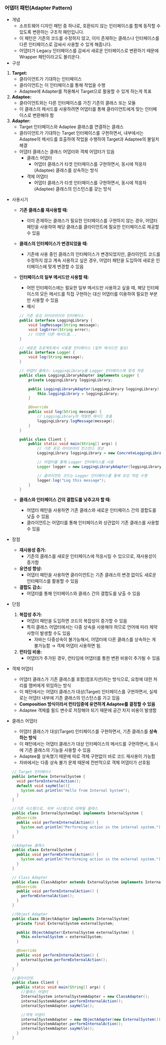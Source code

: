 ### 어댑터 패턴(Adapter Pattern)
- 개념
    - 소프트웨어 디자인 패턴 중 하나로, 호환되지 않는 인터페이스를 함께 동작할 수 있도록 변환하는 구조적 패턴입니다.
    - 이 패턴은 기존의 코드를 수정하지 않고, 이미 존재하는 클래스나 인터페이스를 다른 인터페이스로 감싸서 사용할 수 있게 해줍니다.
    - 어댑터가 Legacy 인터페이스를 감싸서 새로운 인터페이스로 변환하기 때문에 Wrapper 패턴이라고도 불리운다.
- 구성
1. **Target:**
    - 클라이언트가 기대하는 인터페이스
    - 클라이언트는 이 인터페이스를 통해 작업을 수행
    - Adaptee에 Adapter를 적용해서 Target으로 활용할 수 있게 하는게 목표
2. **Adaptee:**
    - 클라이언트와는 다른 인터페이스를 가진 기존의 클래스 또는 모듈
    - 이 클래스의 메서드를 사용하려면 어댑터를 통해 클라이언트에게 맞는 인터페이스로 변환해야 함
3. **Adapter:**
    - Target 인터페이스와 Adaptee 클래스를 연결하는 클래스
    - 클라이언트가 기대하는 Target 인터페이스를 구현하면서, 내부에서는 Adaptee의 메서드를 호출하여 작업을 수행하여 Target과 Adaptee의 불일치 해결
    - 어댑터 클래스는 클래스 어댑터와 객체 어댑터가 있음
        - 클래스 어댑터
            - 어댑터 클래스가 타겟 인터페이스를 구현하면서, 동시에 적응자(Adaptee) 클래스를 상속하는 방식
        - 객체 어댑터
            - 어댑터 클래스가 타겟 인터페이스를 구현하면서, 동시에 적응자(Adaptee) 클래스의 인스턴스를 갖는 방식
- 사용시기
    - **기존 클래스를 재사용할 때:**
        - 이미 존재하는 클래스가 필요한 인터페이스를 구현하지 않는 경우, 어댑터 패턴을 사용하여 해당 클래스를 클라이언트에 필요한 인터페이스로 제공할 수 있음
    - **클래스의 인터페이스가 변경되었을 때:**
        - 기존에 사용 중인 클래스의 인터페이스가 변경되었지만, 클라이언트 코드를 수정하지 않고 계속 사용하고 싶은 경우, 어댑터 패턴을 도입하여 새로운 인터페이스에 맞게 변경할 수 있음
    - **인터페이스의 일부 메서드만 사용할 때:**
        - 어떤 인터페이스에는 필요한 일부 메서드만 사용하고 싶을 때, 해당 인터페이스의 모든 메서드를 직접 구현하는 대신 어댑터를 이용하여 필요한 부분만 사용할 수 있음
        - 예시

        ```java
        // 기존 로깅 라이브러리의 인터페이스
        public interface LoggingLibrary {
            void logMessage(String message);
            void logError(String error);
            // 다양한 다른 메서드들...
        }
        
        // 새로운 프로젝트에서 사용할 인터페이스 (일부 메서드만 필요)
        public interface Logger {
            void log(String message);
        }
        
        // 어댑터 클래스: LoggingLibrary를 Logger 인터페이스에 맞게 적응
        public class LoggingLibraryAdapter implements Logger {
            private LoggingLibrary loggingLibrary;
        
            public LoggingLibraryAdapter(LoggingLibrary loggingLibrary) {
                this.loggingLibrary = loggingLibrary;
            }
        
            @Override
            public void log(String message) {
                // LoggingLibrary의 적절한 메서드 호출
                loggingLibrary.logMessage(message);
            }
        }
        
        public class Client {
            public static void main(String[] args) {
                // 기존 로깅 라이브러리 인스턴스 생성
                LoggingLibrary loggingLibrary = new ConcreteLoggingLibrary();
        
                // 어댑터를 통해 Logger 인터페이스를 사용
                Logger logger = new LoggingLibraryAdapter(loggingLibrary);
        
                // 클라이언트 코드는 Logger 인터페이스를 통해 로깅 작업 수행
                logger.log("Log this message");
            }
        }
        ```

    - **클래스와 인터페이스 간의 결합도를 낮추고자 할 때:**
        - 어댑터 패턴을 사용하면 기존 클래스와 새로운 인터페이스 간의 결합도를 낮출 수 있음
        - 클라이언트는 어댑터를 통해 인터페이스와 상관없이 기존 클래스를 사용할 수 있음
- 장점
    - **재사용성 증가:**
        - 기존의 클래스를 새로운 인터페이스에 적응시킬 수 있으므로, 재사용성이 증가함
    - **유연성 향상:**
        - 어댑터 패턴을 사용하면 클라이언트는 기존 클래스의 변경 없이도 새로운 인터페이스를 활용할 수 있음
    - **결합도 감소:**
        - 어댑터를 통해 인터페이스와 클래스 간의 결합도를 낮출 수 있음
- 단점
    1. **복잡성 추가:**
        - 어댑터 패턴을 도입하면 코드의 복잡성이 증가할 수 있음
        - 특히 클래스 어댑터에서는 다중 상속을 사용해야 하므로 언어에 따라 제약사항이 발생할 수도 있음
            - 자바는 다중상속이 불가능해서, 어댑터에 다른 클래스를 상속하는 게 불가능함 → 객체 어댑터 사용하면 됨.
    2. **런타임 비용:**
        - 어댑터가 추가된 경우, 런타임에 어댑터를 통한 변환 비용이 추가될 수 있음

- 객체 어댑터

    - 어댑터 클래스가 기존 클래스를 포함(컴포지션)하는 방식으로, 요청에 대한 처리를 멤버에게 위임하는 방식
    - 이 패턴에서는 어댑터 클래스가 대상(Target) 인터페이스를 구현하면서, 실제로는 어댑터 내부에 기존 클래스의 인스턴스를 가고 있음
    - **Composition 방식이라서 런타임중에 유연하게 Adaptee를 결정할 수 있음**
    - Adaptee 객체를 필드 변수로 저장해야 되기 때문에 공간 차지 비용이 발생함

- 클래스 어댑터

    - 어댑터 클래스가 대상(Target) 인터페이스를 구현하면서, 기존 클래스를 **상속하는 방식**
    - 이 패턴에서는 어댑터 클래스가 대상 인터페이스의 메서드를 구현하면서, 동시에 기존 클래스의 기능을 사용할 수 있음
    - Adaptee를 상속했기 때문에 따로 객체 구현없이 바로 코드 재사용이 가능함
    - 자바에서는 다중 상속 불가 문제 때문에 전반적으로 객체 어댑터가 선호됨

    ```java
    // Target 인터페이스
    public interface InternalSystem {
      void performInternalAction();
      default void sayHello(){
        System.out.println("Hello from Internal System");
      }
    }
    
    //기존 시스템으로, 외부 시스템으로 대체될 클래스
    public class InternalSystemImpl implements InternalSystem {
      @Override
      public void performInternalAction() {
        System.out.println("Performing action in the internal system.");
      }
    }
    
    //Adaptee 클래스
    public class ExternalSystem {
      public void performExternalAction() {
        System.out.println("Performing action in the external system.");
      }
    }
    
    // Class Adapter 
    public class ClassAdapter extends ExternalSystem implements InternalSystem{
      @Override
      public void performInternalAction() {
        performExternalAction();
      }
    }
    
    //Object Adapter
    public class ObjectAdapter implements InternalSystem{
      private final ExternalSystem externalSystem;
    
      public ObjectAdapter(ExternalSystem externalSystem) {
        this.externalSystem = externalSystem;
      }
    
      @Override
      public void performInternalAction() {
        externalSystem.performExternalAction();
      }
    }
    
    //클라이언트
    public class Client {
      public static void main(String[] args) {
        //클래스 어댑터
        InternalSystem internalSystemAdapter = new ClassAdapter();
        internalSystemAdapter.performInternalAction();
        internalSystemAdapter.sayHello();
    
        //객체 어댑터
        internalSystemAdapter = new ObjectAdapter(new ExternalSystem());
        internalSystemAdapter.performInternalAction();
        internalSystemAdapter.sayHello();
      }
    }
    ```